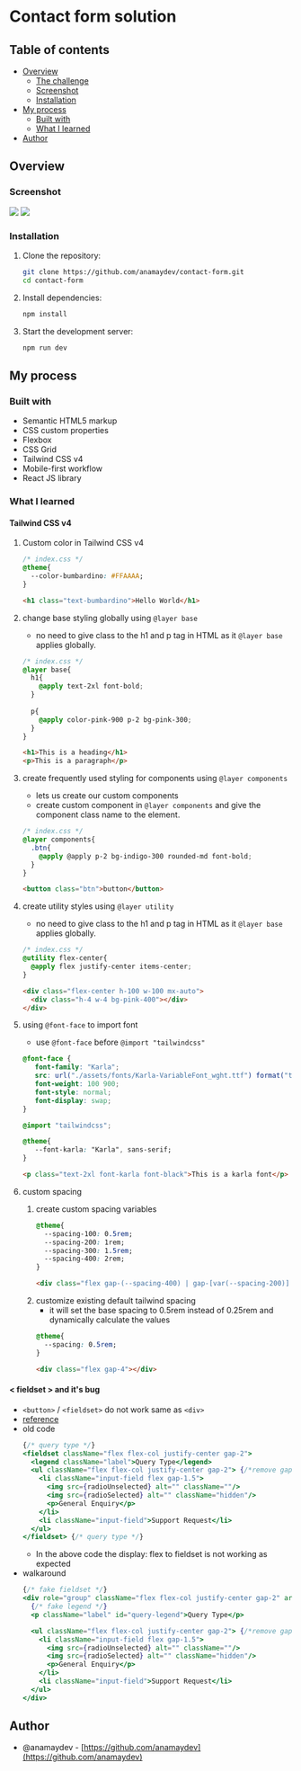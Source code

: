 # Contact form solution

## Table of contents

- [Overview](#overview)
   - [The challenge](#the-challenge)
   - [Screenshot](#screenshot)
   - [Installation](#installation)
- [My process](#my-process)
   - [Built with](#built-with)
   - [What I learned](#what-i-learned)
- [Author](#author)

## Overview

### Screenshot

![](./screenshots/contact-form-desktop.png)
![](./screenshots/contact-form-success-modal.png)

### Installation

1. Clone the repository:
   ```bash
   git clone https://github.com/anamaydev/contact-form.git
   cd contact-form 
   ```
2. Install dependencies:
   ```bash
   npm install
   ```
3. Start the development server:
   ```bash
   npm run dev
   ```

## My process

### Built with

- Semantic HTML5 markup
- CSS custom properties
- Flexbox
- CSS Grid
- Tailwind CSS v4
- Mobile-first workflow
- React JS library

### What I learned

#### Tailwind CSS v4
1. Custom color in Tailwind CSS v4
    ```css
    /* index.css */
    @theme{
      --color-bumbardino: #FFAAAA;
    }
    ```
    ```html
    <h1 class="text-bumbardino">Hello World</h1>
    ```
2. change base styling globally using `@layer base`
   - no need to give class to the h1 and p tag in HTML as it `@layer base` applies globally.
    ```css
    /* index.css */
    @layer base{
      h1{
        @apply text-2xl font-bold;
      }
      
      p{
        @apply color-pink-900 p-2 bg-pink-300;
      }
    }
    ```
    ```html
    <h1>This is a heading</h1>
    <p>This is a paragraph</p>
    ```
3. create frequently used styling for components using `@layer components`
   - lets us create our custom components
   - create custom component in `@layer components` and give the component class name to the element.
    ```css
    /* index.css */
    @layer components{
      .btn{
        @apply @apply p-2 bg-indigo-300 rounded-md font-bold;
      }
    }
    ```
    ```html
    <button class="btn">button</button>
    ```
4. create utility styles using `@layer utility`
   - no need to give class to the h1 and p tag in HTML as it `@layer base` applies globally.
    ```css
    /* index.css */
    @utility flex-center{
      @apply flex justify-center items-center;
    }
    ```
    ```html
    <div class="flex-center h-100 w-100 mx-auto">
      <div class="h-4 w-4 bg-pink-400"></div>
    </div>
    ```
5. using `@font-face` to import font
   - use `@font-face` before `@import "tailwindcss"`
   ```css
   @font-face {
      font-family: "Karla";
      src: url("./assets/fonts/Karla-VariableFont_wght.ttf") format("truetype");
      font-weight: 100 900;
      font-style: normal;
      font-display: swap;
   }

   @import "tailwindcss";

   @theme{
      --font-karla: "Karla", sans-serif;
   }
   ```
   ```html
   <p class="text-2xl font-karla font-black">This is a karla font</p>
   ```

6. custom spacing
   1. create custom spacing variables
      ```css
      @theme{
        --spacing-100: 0.5rem;
        --spacing-200: 1rem;
        --spacing-300: 1.5rem;
        --spacing-400: 2rem;
      }
      ```
      ```html
      <div class="flex gap-(--spacing-400) | gap-[var(--spacing-200)] "></div>
      ```
   2. customize existing default tailwind spacing
      - it will set the base spacing to 0.5rem instead of 0.25rem and dynamically calculate the values
      ```css
      @theme{
        --spacing: 0.5rem;
      }
      ```
      ```html
      <div class="flex gap-4"></div>
      ```
      
#### &lt; fieldset &gt; and it's bug
- `<button>` / `<fieldset>` do not work same as `<div>`
- [reference](https://stackoverflow.com/questions/28078681/why-cant-fieldset-be-flex-containers)
- old code
   ```jsx
   {/* query type */}
   <fieldset className="flex flex-col justify-center gap-2">
     <legend className="label">Query Type</legend>
     <ul className="flex flex-col justify-center gap-2"> {/*remove gap-2*/}
       <li className="input-field flex gap-1.5">
         <img src={radioUnselected} alt="" className=""/>
         <img src={radioSelected} alt="" className="hidden"/>
         <p>General Enquiry</p>
       </li>
       <li className="input-field">Support Request</li>
     </ul>
   </fieldset> {/* query type */}
   ```
   - In the above code the display: flex to fieldset is not working as expected
- walkaround
   ```jsx
   {/* fake fieldset */}
   <div role="group" className="flex flex-col justify-center gap-2" aria-labelledby="query-legend">
     {/* fake legend */}
     <p className="label" id="query-legend">Query Type</p>

     <ul className="flex flex-col justify-center gap-2"> {/*remove gap-2*/}
       <li className="input-field flex gap-1.5">
         <img src={radioUnselected} alt="" className=""/>
         <img src={radioSelected} alt="" className="hidden"/>
         <p>General Enquiry</p>
       </li>
       <li className="input-field">Support Request</li>
     </ul>
   </div>
   ```

## Author

- @anamaydev - [https://github.com/anamaydev](https://github.com/anamaydev)